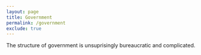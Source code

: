 ```yaml
---
layout: page
title: Government
permalink: /government
exclude: true
---
```


The structure of government is unsuprisingly bureaucratic and complicated. 